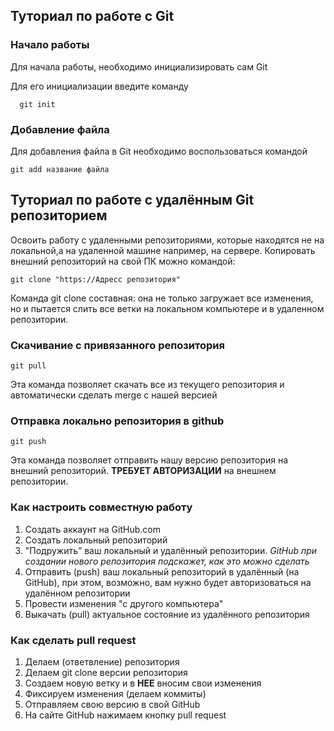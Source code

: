 ## Туториал по работе с Git

### Начало работы

Для начала работы, необходимо инициализировать сам Git

Для его инициализации введите команду 

```
  git init
```

### Добавление файла

Для добавления файла в Git необходимо воспользоваться командой 

```
git add название файла
```


## Туториал по работе с удалённым Git репозиторием

Освоить работу с удаленными репозиториями, которые находятся не на локальной,а на удаленной машине например, на сервере. Копировать внешний репозиторий на свой ПК можно командой:
```
git clone "https://Адресс репозитория"
```
Команда git clone составная: она не только загружает все изменения, но и пытается слить все ветки на локальном компьютере и в удаленном репозитории.

### Скачивание с привязанного репозитория

```
git pull
```
Эта команда позволяет скачать все из текущего репозитория и автоматически сделать merge с нашей версией

### Отправка локально репозитория в github
```
git push
```
Эта команда позволяет отправить нашу версию репозитория на внешний репозиторий. **ТРЕБУЕТ АВТОРИЗАЦИИ** на внешнем репозитории.

### Как настроить совместную работу
1. Создать аккаунт на GitHub.com
2. Создать локальный репозиторий
3. "Подружить” ваш локальный и удалённый репозитории.
    *GitHub при создании нового репозитория подскажет, как это можно сделать*
4. Отправить (push) ваш локальный репозиторий в удалённый (на GitHub), при этом, возможно, вам нужно будет авторизоваться на удалённом репозитории
5. Провести изменения "с другого компьютера"
6. Выкачать (pull) актуальное состояние из удалённого репозитория


### Как сделать pull request

1. Делаем (ответвление) репозитория
2. Делаем git clone версии репозитория 
3. Создаем новую ветку и в **НЕЕ** вносим свои изменения
4. Фиксируем изменения (делаем коммиты)
5. Отправляем свою версию в свой GitHub
6. На сайте GitHub нажимаем кнопку pull request
